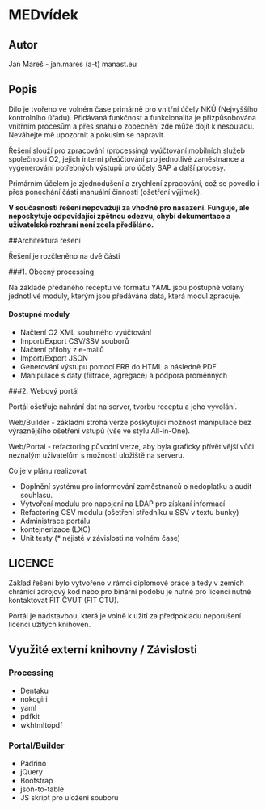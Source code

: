 # MEDvídek

## Autor
Jan Mareš - jan.mares (a-t) manast.eu

## Popis
Dílo je tvořeno ve volném čase primárně pro vnitřní účely NKÚ (Nejvyššího kontrolního úřadu).
Přidávaná funkčnost a funkcionalita je přizpůsobována vnitřním procesům a přes snahu o zobecnění
 zde může dojít k nesouladu. Neváhejte mě upozornit a pokusím se napravit.

Řešení slouží pro zpracování (processing) vyúčtování mobilních služeb společnosti O2,
 jejich interní přeúčtování pro jednotlivé zaměstnance
 a vygenerování potřebných výstupů pro účely SAP a další procesy.

Primárním účelem je zjednodušení a zrychlení zpracování, což se povedlo 
i přes ponechání části manuální činnosti (ošetření výjimek).

**V současnosti řešení nepovažuji za vhodné pro nasazení. Funguje, ale neposkytuje odpovídající
zpětnou odezvu, chybí dokumentace a uživatelské rozhraní není zcela předěláno.**

##Architektura řešení

Řešení je rozčleněno na dvě části

###1. Obecný processing

Na základě předaného receptu ve formátu YAML jsou postupně
volány jednotlivé moduly, kterým jsou předávána data, která
modul zpracuje.

#### Dostupné moduly
* Načtení O2 XML souhrného vyúčtování
* Import/Export CSV/SSV souborů
* Načtení přílohy z e-mailů
* Import/Export JSON
* Generování výstupu pomocí ERB do HTML a následně PDF
* Manipulace s daty (filtrace, agregace) a podpora proměnných

###2. Webový portál

Portál ošetřuje nahrání dat na server, tvorbu receptu a
jeho vyvolání.

Web/Builder - základní strohá verze poskytující možnost manipulace
bez výraznějšího ošetření vstupů (vše ve stylu All-in-One).

Web/Portal - refactoring původní verze, aby byla graficky přívětivější vůči
neznalým uživatelům s možností uložiště na serveru.


Co je v plánu realizovat
- Doplnění systému pro informování zaměstnanců o nedoplatku a audit souhlasu.
- Vytvoření modulu pro napojení na LDAP pro získání informací
- Refactoring CSV modulu (ošetření středníku u SSV v textu bunky)
- Administrace portálu
- kontejnerizace (LXC)
- Unit testy (* nejisté v závislosti na volném čase)

## LICENCE
Základ řešení bylo vytvořeno v rámci diplomové práce a tedy v zemích
 chránící zdrojový kod nebo pro binární podobu je nutné pro licenci nutné kontaktovat
 FIT ČVUT (FIT CTU).
 
 Portál je nadstavbou, která je volně k užití za předpokladu neporušení licencí užitých knihoven.
 
 ## Využité externí knihovny / Závislosti
 
 ### Processing
 * Dentaku
 * nokogiri
 * yaml
 * pdfkit
 * wkhtmltopdf
 
 ### Portal/Builder
 * Padrino
 * jQuery
 * Bootstrap
 * json-to-table
 * JS skript pro uložení souboru